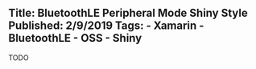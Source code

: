 Title: BluetoothLE Peripheral Mode Shiny Style
Published: 2/9/2019
Tags:
    - Xamarin
    - BluetoothLE
    - OSS
    - Shiny
---
TODO